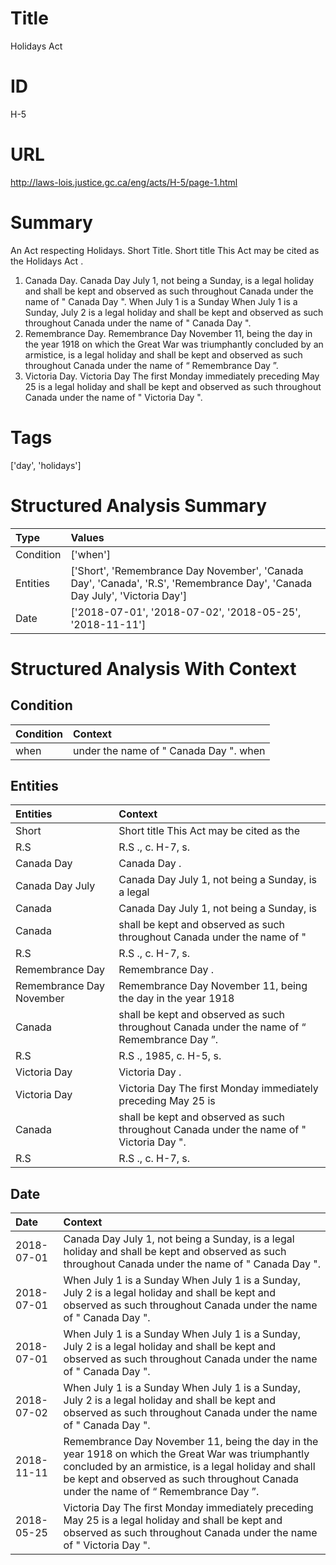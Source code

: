 # Title
Holidays Act


# ID
H-5

# URL
http://laws-lois.justice.gc.ca/eng/acts/H-5/page-1.html


# Summary
An Act respecting Holidays.
Short Title.
Short title This Act may be cited as the  Holidays Act .
1. Canada Day. Canada Day July 1, not being a Sunday, is a legal holiday and shall be kept and observed as such throughout Canada under the name of " Canada Day ".
When July 1 is a Sunday When July 1 is a Sunday, July 2 is a legal holiday and shall be kept and observed as such throughout Canada under the name of " Canada Day ".
1. Remembrance Day. Remembrance Day November 11, being the day in the year 1918 on which the Great War was triumphantly concluded by an armistice, is a legal holiday and shall be kept and observed as such throughout Canada under the name of “ Remembrance Day ”.
1. Victoria Day. Victoria Day The first Monday immediately preceding May 25 is a legal holiday and shall be kept and observed as such throughout Canada under the name of " Victoria Day ".


# Tags
['day', 'holidays']


# Structured Analysis Summary
| Type      | Values                                                                                                                     |
|:----------|:---------------------------------------------------------------------------------------------------------------------------|
| Condition | ['when']                                                                                                                   |
| Entities  | ['Short', 'Remembrance Day November', 'Canada Day', 'Canada', 'R.S', 'Remembrance Day', 'Canada Day July', 'Victoria Day'] |
| Date      | ['2018-07-01', '2018-07-02', '2018-05-25', '2018-11-11']                                                                   |


# Structured Analysis With Context
 


## Condition
| Condition   | Context                                |
|:------------|:---------------------------------------|
| when        | under the name of " Canada Day ". when |


## Entities
| Entities                 | Context                                                                                      |
|:-------------------------|:---------------------------------------------------------------------------------------------|
| Short                    | Short title This Act may be cited as the                                                     |
| R.S                      | R.S ., c. H-7, s.                                                                            |
| Canada Day               | Canada Day .                                                                                 |
| Canada Day July          | Canada Day July 1, not being a Sunday, is a legal                                            |
| Canada                   | Canada Day July 1, not being a Sunday, is                                                    |
| Canada                   | shall be kept and observed as such throughout Canada  under the name of "                    |
| R.S                      | R.S ., c. H-7, s.                                                                            |
| Remembrance Day          | Remembrance Day .                                                                            |
| Remembrance Day November | Remembrance Day November 11, being the day in the year 1918                                  |
| Canada                   | shall be kept and observed as such throughout Canada  under the name of “ Remembrance Day ”. |
| R.S                      | R.S ., 1985, c. H-5, s.                                                                      |
| Victoria Day             | Victoria Day .                                                                               |
| Victoria Day             | Victoria Day The first Monday immediately preceding May 25 is                                |
| Canada                   | shall be kept and observed as such throughout Canada  under the name of " Victoria Day ".    |
| R.S                      | R.S ., c. H-7, s.                                                                            |


## Date
| Date       | Context                                                                                                                                                                                                                                           |
|:-----------|:--------------------------------------------------------------------------------------------------------------------------------------------------------------------------------------------------------------------------------------------------|
| 2018-07-01 | Canada Day July 1, not being a Sunday, is a legal holiday and shall be kept and observed as such throughout Canada under the name of " Canada Day ".                                                                                              |
| 2018-07-01 | When July 1 is a Sunday When July 1 is a Sunday, July 2 is a legal holiday and shall be kept and observed as such throughout Canada under the name of " Canada Day ".                                                                             |
| 2018-07-01 | When July 1 is a Sunday When July 1 is a Sunday, July 2 is a legal holiday and shall be kept and observed as such throughout Canada under the name of " Canada Day ".                                                                             |
| 2018-07-02 | When July 1 is a Sunday When July 1 is a Sunday, July 2 is a legal holiday and shall be kept and observed as such throughout Canada under the name of " Canada Day ".                                                                             |
| 2018-11-11 | Remembrance Day November 11, being the day in the year 1918 on which the Great War was triumphantly concluded by an armistice, is a legal holiday and shall be kept and observed as such throughout Canada under the name of “ Remembrance Day ”. |
| 2018-05-25 | Victoria Day The first Monday immediately preceding May 25 is a legal holiday and shall be kept and observed as such throughout Canada under the name of " Victoria Day ".                                                                        |


